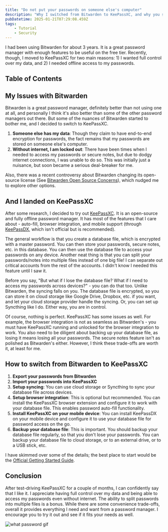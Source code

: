 ```yaml
---
title: "Do not put your passwords on someone else's computer"
description: "Why I switched from Bitwarden to KeePassXC, and why you should too."
pubDatetime: 2025-01-21T07:29:08.459Z
tags:
    - Tutorial
    - Security
---
```


I had been using Bitwarden for about 3 years. It is a great password manager with enough features to be useful on the free tier. Recently, though, I moved to KeePassXC for two main reasons: 1) I wanted full control over my data, and 2) I needed offline access to my passwords.

## Table of Contents

## My Issues with Bitwarden

Bitwarden is a great password manager, definitely better than not using one at all, and personally I think it's also better than some of the other password managers out there. But some of the nuances of Bitwarden started to bother me, and I decided to switch to KeePassXC.

1. **Someone else has my data**: Though they claim to have end-to-end encryption for passwords, the fact remains that my passwords are stored on someone else's computer.
2. **Without internet, I am locked out**: There have been times when I needed to access my passwords or secure notes, but due to dodgy internet connections, I was unable to do so. This was initially just a nuisance, but soon became a serious deal-breaker for me.

Also, there was a recent controversy about Bitwarden changing its open-source license (See [Bitwarden Open Source Concerns](https://www.phoronix.com/news/Bitwarden-Open-Source-Concerns)), which nudged me to explore other options.

## And I landed on KeePassXC

After some research, I decided to try out [KeePassXC](https://keepassxc.org/). It is an open-source and fully offline password manager. It has most of the features that I care about - auto-fill, browser integration, and mobile support (through [KeePassDX](https://play.google.com/store/apps/details?id=com.kunzisoft.keepass.free), which isn't official but is recommended).

The general workflow is that you create a database file, which is encrypted with a master password. You can then store your passwords, secure notes, etc. in this database. You can then use the database file to access your passwords on any device. Another neat thing is that you can split your passwords/notes into multiple files instead of one big file! I can separate out critical accounts from the rest of the accounts. I didn't know I needed this feature until I saw it.

Before you say, "But what if I lose the database file? What if I need to access my passwords across devices?" - you can do that too. Unlike Bitwarden, the syncing falls on you. The database file is encrypted, so you can store it on cloud storage like Google Drive, Dropbox, etc. if you want, and let your cloud storage provider handle the syncing. Or, you can set up Syncthing like I do. Either way, you are in control.

Of course, nothing is perfect. KeePassXC has some issues as well. For example, the browser integration is not as seamless as Bitwarden's - you must have KeePassXC running and unlocked for the browser integration to work. You also need to be diligent about backing up your database file, as losing it means losing all your passwords. The secure notes feature isn't as polished as Bitwarden's either. However, I think these trade-offs are worth it, at least for me.

## How to switch from Bitwarden to KeePassXC

1. **Export your passwords from Bitwarden**
2. **Import your passwords into KeePassXC**
3. **Setup syncing**: You can use cloud storage or Syncthing to sync your database file across devices.
4. **Setup browser integration**: This is optional but recommended. You can install the KeePassXC browser extension and configure it to work with your database file. This enables password auto-fill functionality.
5. **Install KeePassXC on your mobile device**: You can install KeePassDX on your mobile device and configure it to use your database file for password access on the go.
6. **Backup your database file**: This is important. You should backup your database file regularly, so that you don't lose your passwords. You can backup your database file to cloud storage, or to an external drive, or to a USB stick, etc.

I have skimmed over some of the details; the best place to start would be the [Official Getting Started Guide](https://keepassxc.org/docs/KeePassXC_GettingStarted).

## Conclusion

After test-driving KeePassXC for a couple of months, I can confidently say that I like it. I appreciate having full control over my data and being able to access my passwords even without internet. The ability to split passwords into multiple files is a bonus. While there are some convenience trade-offs, overall it provides everything I need and want from a password manager. I encourage you to try it out and see if it fits your needs as well.

![what password gif](https://media1.tenor.com/m/5RpdcuMAqh8AAAAd/runie-ruse-what%27s-the-passord.gif)
